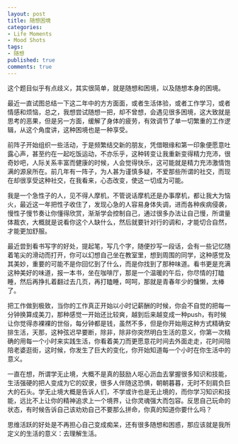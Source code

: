 ```yaml
---
layout: post
title: 随想困境
categories:
- Life Moments
- Mood Shots
tags:
- 随想
published: true
comments: true
---
```

<p>这个题目似乎有点歧义，其实很简单，就是随想和困境，以及随想本身的困境。</p>

<p>最近一直试图总结一下这二年中的方方面面，或者生活体验，或者工作学习，或者情感和烦恼，总之，我想尝试随想一把，却不曾想，会遇见很多困境，这大致就是思考的恶果，但是另一方面，缓解了身体的疲劳，有效调节了单一切繁重的工作逻辑，从这个角度讲，这种困境也是一种享受。</p>

<p>前阵子开始组织一些活动，于是频繁结交新的朋友，凭借眼缘和第一印象便愿意吐露心声，甚至约在一起吃饭运动，不亦乐乎，这种转变让我重新变得精力充沛，很奇妙吧，人际关系丰富而健康的时候，人会觉得快乐，这可能就是精力充沛激情饱满的源泉所在。前几年有一阵子，为人甚为谨慎多疑，不爱那些所谓的社交，而现在却很享受这种社交，在我看来，心态改变，使这一切成为可能。</p>

<p>我是一个急性子的人，见不得人摩机，不管说话摩机还是办事摩机，都让我大为恼火，最近这一年把性子收住了，发现心急的人容易身体失调，进而各种疾病侵袭，慢性子慢节奏让你懂得欣赏，渐渐学会控制自己，通过很多办法让自己慢，所谓量体裁衣，大概就是说看你这个人缺什么，然后就要针对行的调和，才能切合自然，才能更加舒服。</p>

<p>最近尝到看书写字的好处，提起笔，写几个字，随便抄写一段话，会有一些记忆随着笔尖的滑动而打开，你可以幻想自己坐在教室里，想到周围的同学，这种感觉及其美妙，重要的可能不是你回忆到了什么，而是你找到了那种味道。看书更是充满这种美好的味道，报一本书，坐在咖啡厅，那是一个温暖的午后，你尽情的打瞌睡，然后再挣扎着翻过去几页，再打瞌睡，呵呵，那就是青春年少的慵懒，太棒了。</p>

<p>把工作做到极致，当你的工作真正开始以小时记薪酬的时候，你会不自觉的把每一分钟换算成美刀，那种感觉一开始还比较爽，越到后来越变成一种push，有时候让你觉得赤裸裸的世俗，每分钟都是钱，虽然不多，但是你开始用这种方式精确安排生活，天那，这种弦迟早要断，除非，除非你突然明白生活的意义，你第一次精确的用每一个小时来实践生活，你看着美刀而更愿意花时间去外面走走，花时间陪陪老婆逛街，这时候，你发生了巨大的变化，你开始知道每一个小时在你生活中的意义。</p>

<p>一直在想，所谓学无止境，大概不是真的鼓励人呕心沥血去掌握很多知识和技能，生活强硬的把人变成为它的奴隶，很多人伴随这恐惧，朝朝暮暮，无时不刻肩负巨大的石头。学无止境大概是告诉人们，不学或许也是无止境的，而你学习知识和技能，远比不上让你的精神追求上一个境界，让你灵魂强大而包容。反思自己玩命的状态，有时候告诉自己该劝劝自己不要那么拼命，你真的知道你要什么吗？</p>

<p>思维活跃的好处是不再担心自己变成痴呆，还有很多随想和困惑，那应该就是我所定义的生活的意义：去理解生活。</p>
